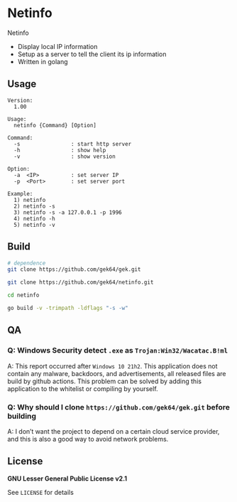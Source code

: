 # Netinfo
Netinfo
- Display local IP information
- Setup as a server to tell the client its ip information 
- Written in golang 

## Usage
```
Version:
  1.00

Usage:
  netinfo {Command} [Option]

Command:
  -s                : start http server
  -h                : show help
  -v                : show version

Option:
  -a  <IP>          : set server IP
  -p  <Port>        : set server port

Example:
  1) netinfo
  2) netinfo -s
  3) netinfo -s -a 127.0.0.1 -p 1996
  4) netinfo -h
  5) netinfo -v
```

## Build
```sh
# dependence
git clone https://github.com/gek64/gek.git

git clone https://github.com/gek64/netinfo.git

cd netinfo

go build -v -trimpath -ldflags "-s -w"
```

## QA

### Q: Windows Security detect `.exe` as `Trojan:Win32/Wacatac.B!ml`
A: This report occurred after `Windows 10 21h2`. This application does not contain any malware, backdoors, and advertisements, all released files are build by github actions. This problem can be solved by adding this application to the whitelist or compiling by yourself.

### Q: Why should I clone `https://github.com/gek64/gek.git` before building
A: I don’t want the project to depend on a certain cloud service provider, and this is also a good way to avoid network problems.


## License

**GNU Lesser General Public License v2.1**

See `LICENSE` for details
